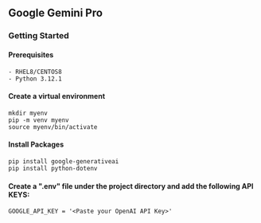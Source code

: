 ## Google Gemini Pro


### Getting Started

#### Prerequisites
```
- RHEL8/CENTOS8
- Python 3.12.1
```

#### Create a virtual environment
```
mkdir myenv
pip -m venv myenv
source myenv/bin/activate
```

#### Install Packages 
```
pip install google-generativeai
pip install python-dotenv
```

#### Create a ".env" file under the project directory and add the following API KEYS:
```
GOOGLE_API_KEY = '<Paste your OpenAI API Key>'
```


